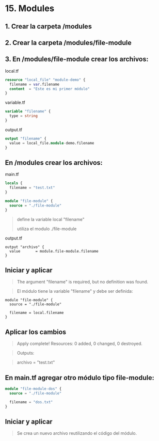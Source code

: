 # 15. Modules <!-- omit in TOC -->

## 1. Crear la carpeta /modules

## 2. Crear la carpeta /modules/file-module

## 3. En /modules/file-module crear los archivos:

local.tf
```tf
resource "local_file" "module-demo" {
  filename = var.filename
  content  = "Este es mi primer módulo"
}
```

variable.tf
```tf
variable "filename" {
  type = string
}
```

output.tf
```tf
output "filename" {
  value = local_file.module-demo.filename
}
```

## En /modules crear los archivos:

main.tf
```tf
locals {
  filename = "test.txt"
}

module "file-module" {
  source = "./file-module"
}
```
> define la variable local "filename"
>
> utiliza el modulo ./file-module

output.tf
```vim
output "archivo" {
  value       = module.file-module.filename
}
```

## Iniciar y aplicar

> The argument "filename" is required, but no definition was found.

> El módulo tiene la variable "filename" y debe ser definida:

```vim
module "file-module" {
  source = "./file-module"

  filename = local.filename
}
```

## Aplicar los cambios

> Apply complete! Resources: 0 added, 0 changed, 0 destroyed.

> Outputs:

> archivo = "test.txt"

## En main.tf agregar otro módulo tipo file-module:
```tf
module "file-module-dos" {
  source = "./file-module"

  filename = "dos.txt"
}
```

## Iniciar y aplicar

> Se crea un nuevo archivo reutilizando el código del módulo.




